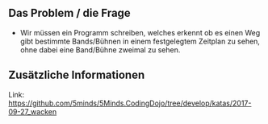 ## Das Problem / die Frage

- Wir müssen ein Programm schreiben, welches erkennt ob es einen Weg gibt bestimmte Bands/Bühnen in einem festgelegtem Zeitplan zu sehen, ohne dabei eine Band/Bühne zweimal zu sehen.

## Zusätzliche Informationen

Link: 
https://github.com/5minds/5Minds.CodingDojo/tree/develop/katas/2017-09-27_wacken
